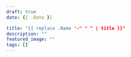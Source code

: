```yaml
---
draft: true
date: {{ .Date }}

title: "{{ replace .Name "-" " " | title }}"
description: ""
featured_image: ""
tags: []
---
```

